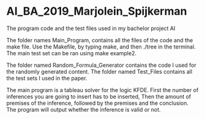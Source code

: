 # AI_BA_2019_Marjolein_Spijkerman
The program code and the test files used in my bachelor project AI

The folder names Main_Program, contains all the files of the code and the make file. 
Use the Makefile, by typing make, and then ./tree in the terminal. 
The main test set can be ran using make example2. 

The folder named Random_Formula_Generator contains the code I used for the randomly generated content.
The folder named Test_Files contains all the test sets I used in the paper. 

The main program is a tableau solver for the logic KFDE. 
First the number of inferences you are going to insert has to be inserted,
Then the amount of premises of the inference, followed by the premises and the conclusion.
The program will output whether the inference is valid or not. 
